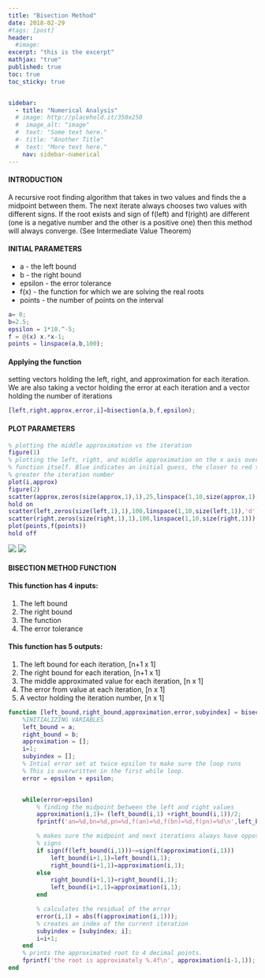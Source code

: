 ```yaml
---
title: "Bisection Method"
date: 2018-02-29
#tags: [post]
header:
  #image:
excerpt: "this is the excerpt"
mathjax: "true"
published: true
toc: true
toc_sticky: true


sidebar:
  - title: "Numerical Analysis"
  # image: http://placehold.it/350x250
  #  image_alt: "image"
  #  text: "Some text here."
  #- title: "Another Title"
  #  text: "More text here."
    nav: sidebar-numerical
---
```

#### INTRODUCTION
A recursive root finding algorithm that takes in two values and finds the
a midpoint between them. The next iterate always chooses two values with
different signs. If the root exists and sign of f(left) and f(right) are
different (one is a negative number and the other is a positive one) then
this method will always converge. (See Intermediate Value Theorem)

#### INITIAL PARAMETERS
* a - the left bound
* b - the right bound
* epsilon - the error tolerance
* f(x) - the function for which we are solving the real roots
* points - the number of points on the interval

```matlab
a= 0;
b=2.5;
epsilon = 1*10.^-5;
f = @(x) x.*x-1;
points = linspace(a,b,100);
```
#### Applying the function
setting vectors holding the left, right, and approximation for each
iteration. We are also taking a vector holding the error at each
iteration and a vector holding the number of iterations

```matlab
[left,right,approx,error,i]=bisection(a,b,f,epsilon);
```
#### PLOT PARAMETERS
```matlab
% plotting the middle approximation vs the iteration
figure(1)
% plotting the left, right, and middle approximation on the x axis over the
% function itself. Blue indicates an initial guess, the closer to red the
% greater the iteration number
plot(i,approx)
figure(2)
scatter(approx,zeros(size(approx,1),1),25,linspace(1,10,size(approx,1)),'filled')
hold on
scatter(left,zeros(size(left,1),1),100,linspace(1,10,size(left,1)),'d')
scatter(right,zeros(size(right,1),1),100,linspace(1,10,size(right,1)))
plot(points,f(points))
hold off
```
<img src="{{ site.baseurl }}/images/numerical_analysis/linear_methods/bisection_method/approximation_vs_iteration.png">

<img src="{{ site.baseurl }}/images/numerical_analysis/linear_methods/bisection_method/example_of_bijection.png">

#### BISECTION METHOD FUNCTION
#### This function has 4 inputs:
1. The left bound
2. The right bound
3. The function
4. The error tolerance

#### This function has 5 outputs:
1. The left bound for each iteration, [n+1 x 1]
2. The right bound for each iteration, [n+1 x 1]
3. The middle approximated value for each iteration, [n x 1]
4. The error from value at each iteration, [n x 1]
5. A vector holding the iteration number, [n x 1]

```matlab
function [left_bound,right_bound,approximation,error,subyindex] = bisection(a,b,f,epsilon)
    %INITIALIZING VARIABLES
    left_bound = a;
    right_bound = b;
    approximation = [];
    i=1;
    subyindex = [];
    % Intial error set at twice epsilon to make sure the loop runs
    % This is overwritten in the first while loop.
    error = epsilon + epsilon;


    while(error>epsilon)
        % finding the midpoint between the left and right values
        approximation(i,1)= (left_bound(i,1) +right_bound(i,1))/2;
        fprintf('an=%d,bn=%d,pn=%d,f(an)=%d,f(bn)=%d,f(pn)=%d\n',left_bound(i,1),right_bound(i,1),approximation(i,1),sign(f(left_bound(i,1))),sign(f(right_bound(i,1))),sign(f(approximation(i,1))))

        % makes sure the midpoint and next iterations always have opposite
        % signs
        if sign(f(left_bound(i,1)))~=sign(f(approximation(i,1)))
            left_bound(i+1,1)=left_bound(i,1);
            right_bound(i+1,1)=approximation(i,1);
        else
            right_bound(i+1,1)=right_bound(i,1);
            left_bound(i+1,1)=approximation(i,1);
        end

        % calculates the residual of the error
        error(i,1) = abs(f(approximation(i,1)));
        % creates an index of the current iteration
        subyindex = [subyindex; i];
        i=i+1;
    end
    % prints the approximated root to 4 decimal points.
    fprintf('the root is approximately %.4f\n', approximation(i-1,1));
end
```
